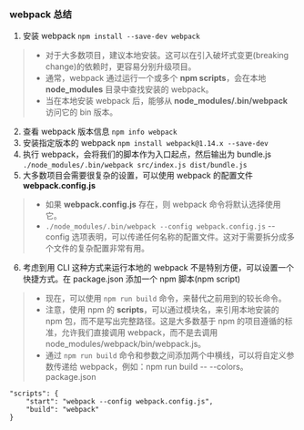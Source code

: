 ### webpack 总结 <br>  
1. 安装 webpack   `npm install --save-dev webpack` <br>
> * 对于大多数项目，建议本地安装。这可以在引入破坏式变更(breaking change)的依赖时，更容易分别升级项目。 <br>
> * 通常，webpack 通过运行一个或多个 **npm scripts**，会在本地 **node_modules** 目录中查找安装的 webpack。 <br>
> * 当在本地安装 webpack 后，能够从 **node_modules/.bin/webpack** 访问它的 bin 版本。 <br>
2. 查看 webpack 版本信息 `npm info webpack` <br>
3. 安装指定版本的 webpack `npm install webpack@1.14.x --save-dev` <br>
4. 执行 webpack，会将我们的脚本作为入口起点，然后输出为 bundle.js `./node_modules/.bin/webpack src/index.js dist/bundle.js` <br>
5. 大多数项目会需要很复杂的设置，可以使用 webpack 的配置文件  **webpack.config.js** <br>
> * 如果 **webpack.config.js** 存在，则 webpack 命令将默认选择使用它。 <br>
> * `./node_modules/.bin/webpack --config webpack.config.js` --config 选项表明，可以传递任何名称的配置文件。这对于需要拆分成多个文件的复杂配置非常有用。 <br>
6. 考虑到用 CLI 这种方式来运行本地的 webpack 不是特别方便，可以设置一个快捷方式。在 package.json 添加一个 npm 脚本(npm script) <br>
> * 现在，可以使用 `npm run build` 命令，来替代之前用到的较长命令。 <br>
> * 注意，使用 npm 的 **scripts**，可以通过模块名，来引用本地安装的 npm 包，而不是写出完整路径。这是大多数基于 npm 的项目遵循的标准，允许我们直接调用 webpack，而不是去调用 node_modules/webpack/bin/webpack.js。 <br>
> * 通过 `npm run build` 命令和参数之间添加两个中横线，可以将自定义参数传递给 webpack，例如：npm run build -- --colors。 <br>
package.json <br>
```
"scripts": {
    "start": "webpack --config webpack.config.js",
    "build": "webpack"
}
```